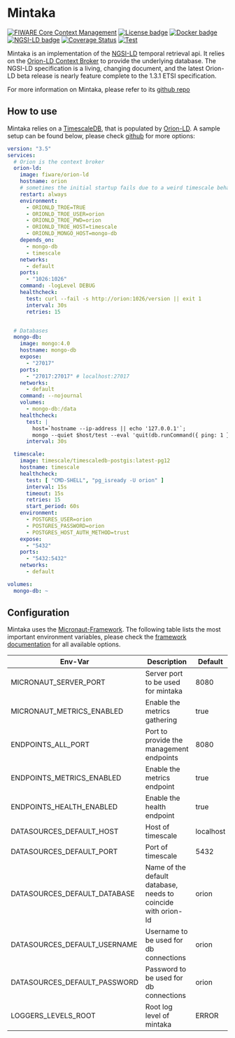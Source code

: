 # <a name="top"></a>Mintaka

[![FIWARE Core Context Management](https://nexus.lab.fiware.org/repository/raw/public/badges/chapters/core.svg)](https://www.fiware.org/developers/catalogue/)
[![License badge](https://img.shields.io/github/license/FIWARE/context.Orion-LD.svg)](https://opensource.org/licenses/AGPL-3.0)
[![Docker badge](https://img.shields.io/docker/pulls/fiware/mintaka.svg)](https://hub.docker.com/r/fiware/mintaka/)
[![NGSI-LD badge](https://img.shields.io/badge/NGSI-LD-red.svg)](https://www.etsi.org/deliver/etsi_gs/CIM/001_099/009/01.04.01_60/gs_cim009v010401p.pdf)
[![Coverage Status](https://coveralls.io/repos/github/FIWARE/mintaka/badge.svg)](https://coveralls.io/github/FIWARE/mintaka)
[![Test](https://github.com/FIWARE/mintaka/actions/workflows/test.yml/badge.svg)](https://github.com/FIWARE/mintaka/actions/workflows/test.yml)

Mintaka is an implementation of the [NGSI-LD](https://www.etsi.org/deliver/etsi_gs/CIM/001_099/009/01.04.01_60/gs_cim009v010401p.pdf) temporal retrieval
api. It relies on the [Orion-LD Context Broker](https://github.com/FIWARE/context.Orion-LD) to provide the underlying database.
The NGSI-LD specification is a living, changing document, and the latest Orion-LD beta release is nearly feature complete to the
1.3.1 ETSI specification. 

For more information on Mintaka, please refer to its [github repo](https://github.com/FIWARE/mintaka)

## How to use

Mintaka relies on a [TimescaleDB](https://www.timescale.com/), that is populated by [Orion-LD](https://github.com/FIWARE/context.Orion-LD).
A sample setup can be found below, please check [github](https://github.com/FIWARE/mintaka/tree/main/src/test/resources/docker-compose) for more options:
```yaml
version: "3.5"
services:
  # Orion is the context broker
  orion-ld:
    image: fiware/orion-ld
    hostname: orion
    # sometimes the initial startup fails due to a weird timescale behaviour
    restart: always
    environment:
      - ORIONLD_TROE=TRUE
      - ORIONLD_TROE_USER=orion
      - ORIONLD_TROE_PWD=orion
      - ORIONLD_TROE_HOST=timescale
      - ORIONLD_MONGO_HOST=mongo-db
    depends_on:
      - mongo-db
      - timescale
    networks:
      - default
    ports:
      - "1026:1026"
    command: -logLevel DEBUG
    healthcheck:
      test: curl --fail -s http://orion:1026/version || exit 1
      interval: 30s
      retries: 15


  # Databases
  mongo-db:
    image: mongo:4.0
    hostname: mongo-db
    expose:
      - "27017"
    ports:
      - "27017:27017" # localhost:27017
    networks:
      - default
    command: --nojournal
    volumes:
      - mongo-db:/data
    healthcheck:
      test: |
        host=`hostname --ip-address || echo '127.0.0.1'`;
        mongo --quiet $host/test --eval 'quit(db.runCommand({ ping: 1 }).ok ? 0 : 2)' && echo 0 || echo 1
      interval: 30s

  timescale:
    image: timescale/timescaledb-postgis:latest-pg12
    hostname: timescale
    healthcheck:
      test: [ "CMD-SHELL", "pg_isready -U orion" ]
      interval: 15s
      timeout: 15s
      retries: 15
      start_period: 60s
    environment:
      - POSTGRES_USER=orion
      - POSTGRES_PASSWORD=orion
      - POSTGRES_HOST_AUTH_METHOD=trust
    expose:
      - "5432"
    ports:
      - "5432:5432"
    networks:
      - default

volumes:
  mongo-db: ~
```

## Configuration

Mintaka uses the [Micronaut-Framework](https://micronaut.io/). The following table lists the most important environment variables, please check 
the [framework documentation](https://docs.micronaut.io/2.1.3/guide/index.html) for all available options.

| Env-Var | Description | Default |
| ----------------------------------- | ----------------------------------------------- | ------------------------ |
| MICRONAUT_SERVER_PORT | Server port to be used for mintaka    | 8080  |
| MICRONAUT_METRICS_ENABLED | Enable the metrics gathering | true |
| ENDPOINTS_ALL_PORT | Port to provide the management endpoints | 8080 |
| ENDPOINTS_METRICS_ENABLED | Enable the metrics endpoint | true |
| ENDPOINTS_HEALTH_ENABLED | Enable the health endpoint | true | 
| DATASOURCES_DEFAULT_HOST | Host of timescale | localhost |
| DATASOURCES_DEFAULT_PORT | Port of timescale | 5432 |
| DATASOURCES_DEFAULT_DATABASE | Name of the default database, needs to coincide with orion-ld | orion |
| DATASOURCES_DEFAULT_USERNAME | Username to be used for db connections | orion | 
| DATASOURCES_DEFAULT_PASSWORD | Password to be used for db connections | orion | 
| LOGGERS_LEVELS_ROOT | Root log level of mintaka | ERROR |
 